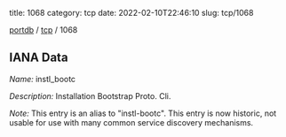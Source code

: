 title: 1068
category: tcp
date: 2022-02-10T22:46:10
slug: tcp/1068

[portdb](/) / [tcp](/category/tcp.html) / 1068


## IANA Data

_Name:_ instl_bootc

_Description:_ Installation Bootstrap Proto. Cli.

_Note:_ This entry is an alias to "instl-bootc".
This entry is now historic, not usable for use with many
common service discovery mechanisms.

